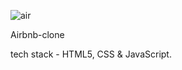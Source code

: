 ![air](https://github.com/user-attachments/assets/17a8794a-f2eb-423a-82ea-fe0f93b5455d)

Airbnb-clone 

tech stack - HTML5, CSS & JavaScript.
